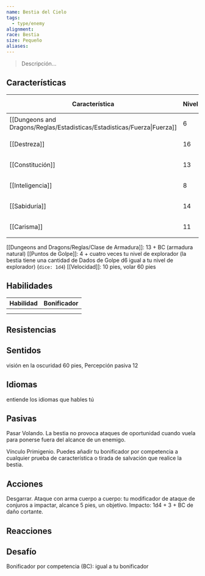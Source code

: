 ```yaml
---
name: Bestia del Cielo
tags:
  - type/enemy
alignment: 
race: Bestia
size: Pequeño
aliases:
---
```

> Descripción...
## Características
| Característica                                                           | Nivel | Bonificador | Lanzar dado      |
| ------------------------------------------------------------------------ | ----- | ----------- | ---------------- |
| [[Dungeons and Dragons/Reglas/Estadisticas/Estadisticas/Fuerza\|Fuerza]] | 6     | -2          | `dice: 1d20 + 0` |
| [[Destreza]]                                                             | 16    | +3          | `dice: 1d20 + 0` |
| [[Constitución]]                                                         | 13    | +1          | `dice: 1d20 + 0` |
| [[Inteligencia]]                                                         | 8     | -1          | `dice: 1d20 + 0` |
| [[Sabiduría]]                                                            | 14    | +2          | `dice: 1d20 + 0` |
| [[Carisma]]                                                              | 11    | 0           | `dice: 1d20 + 0` |

[[Dungeons and Dragons/Reglas/Clase de Armadura]]: 13 + BC (armadura natural)
[[Puntos de Golpe]]: 4 + cuatro veces tu nivel de explorador (la bestia tiene una cantidad de Dados de
Golpe d6 igual a tu nivel de explorador) (`dice: 1d4`)
[[Velocidad]]: 10 pies, volar 60 pies
## Habilidades
| Habilidad | Bonificador |
| --------- | ----------- |
|           |             |
|           |             |
## Resistencias

## Sentidos

visión en la oscuridad 60 pies, Percepción pasiva 12
## Idiomas

entiende los idiomas que hables tú
## Pasivas

Pasar Volando. La bestia no provoca ataques de oportunidad cuando vuela para ponerse fuera del
alcance de un enemigo.

Vínculo Primigenio. Puedes añadir tu bonificador por competencia a cualquier prueba de
característica o tirada de salvación que realice la bestia.
## Acciones

Desgarrar. Ataque con arma cuerpo a cuerpo: tu modificador de ataque de conjuros a impactar,
alcance 5 pies, un objetivo. Impacto: 1d4 + 3 + BC de daño cortante.
## Reacciones

## Desafío

Bonificador por competencia (BC): igual a tu bonificador